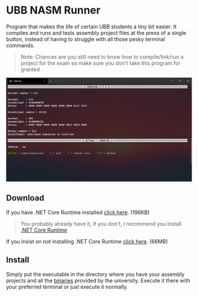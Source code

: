 # UBB NASM Runner

Program that makes the life of certain UBB students a tiny bit easier.
It compiles and runs and tests assembly project files at the press of a single button,
instead of having to struggle with all those pesky terminal commands.

> Note: Chances are you still need to know how to compile/link/run a project for the exam so make sure you don't take this program for granted

![demo](https://raw.githubusercontent.com/FLevent29/UBB-NASM-Runner/master/demo.png)

## Download

If you have .NET Core Runtime installed [click here](https://raw.githubusercontent.com/FLevent29/UBB-NASM-Runner/master/UBB-NASM-Runner.exe). (196KB)
> You probably already have it, if you don't, I recommend you install [.NET Core Runtime](https://dotnet.microsoft.com/download/dotnet-core/current/runtime)

If you insist on not installing .NET Core Runtime [click here](https://raw.githubusercontent.com/FLevent29/UBB-NASM-Runner/master/UBB-NASM-Runner-standalone.exe). (66MB)

## Install

Simply put the executable in the directory where you have your assembly projects and all the [binaries](https://www.cs.ubbcluj.ro/~afra/ac/aclab.zip) provided by the university.
Execute it there with your preferred terminal or just execute it normally.
